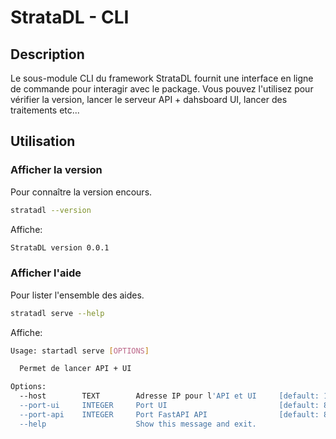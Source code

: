 # StrataDL - CLI

## Description

Le sous-module CLI du framework StrataDL fournit une interface en ligne de commande pour interagir avec le package. Vous pouvez l'utilisez pour vérifier la version, lancer le serveur API + dahsboard UI, lancer des traitements etc...

## Utilisation

### Afficher la version

Pour connaître la version encours.

```bash
stratadl --version
```

Affiche:

```bash
StrataDL version 0.0.1
```

### Afficher l'aide

Pour lister l'ensemble des aides.

```bash
stratadl serve --help
```

Affiche:

```bash
Usage: startadl serve [OPTIONS]

  Permet de lancer API + UI

Options:
  --host        TEXT        Adresse IP pour l'API et UI     [default: 127.0.0.1]
  --port-ui     INTEGER     Port UI                         [default: 8500]
  --port-api    INTEGER     Port FastAPI API                [default: 8000]
  --help                    Show this message and exit.
```